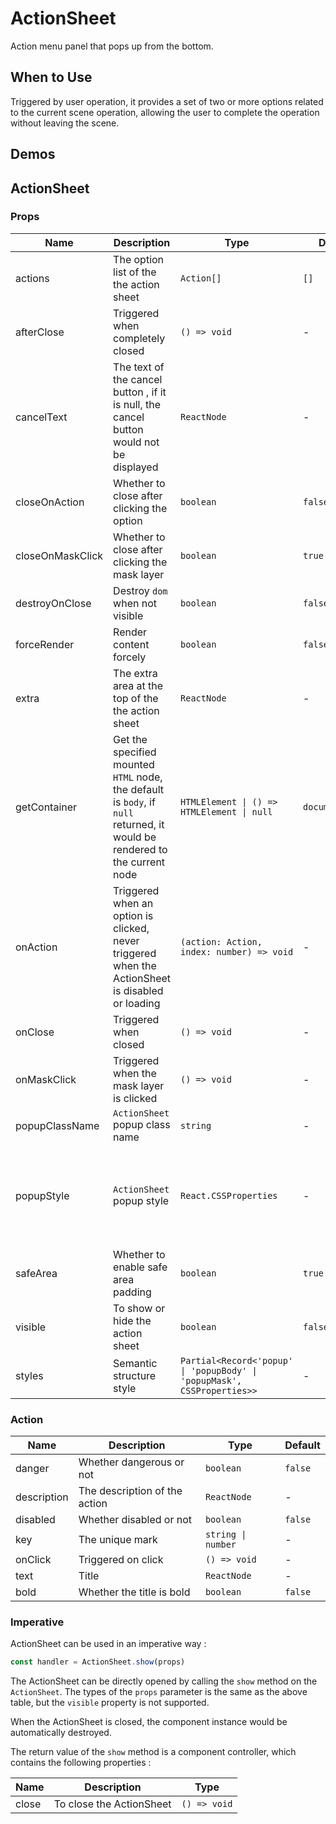 # ActionSheet

Action menu panel that pops up from the bottom.

## When to Use

Triggered by user operation, it provides a set of two or more options related to the current scene operation, allowing the user to complete the operation without leaving the scene.

## Demos

<code src="./demos/demo1.tsx"></code>

## ActionSheet

### Props

| Name | Description | Type | Default | Version |
| --- | --- | --- | --- | --- |
| actions | The option list of the the action sheet | `Action[]` | `[]` |
| afterClose | Triggered when completely closed | `() => void` | - |
| cancelText | The text of the cancel button , if it is null, the cancel button would not be displayed | `ReactNode` | - |
| closeOnAction | Whether to close after clicking the option | `boolean` | `false` |
| closeOnMaskClick | Whether to close after clicking the mask layer | `boolean` | `true` |
| destroyOnClose | Destroy `dom` when not visible | `boolean` | `false` |
| forceRender | Render content forcely | `boolean` | `false` |
| extra | The extra area at the top of the the action sheet | `ReactNode` | - |
| getContainer | Get the specified mounted `HTML` node, the default is `body`, if `null` returned, it would be rendered to the current node | `HTMLElement \| () => HTMLElement \| null` | `document.body` |
| onAction | Triggered when an option is clicked, never triggered when the ActionSheet is disabled or loading | `(action: Action, index: number) => void` | - |
| onClose | Triggered when closed | `() => void` | - |
| onMaskClick | Triggered when the mask layer is clicked | `() => void` | - |
| popupClassName | `ActionSheet` popup class name | `string` | - |
| popupStyle | `ActionSheet` popup style | `React.CSSProperties` | - | Will be removed in the next version, use `styles` instead |
| safeArea | Whether to enable safe area padding | `boolean` | `true` |
| visible | To show or hide the action sheet | `boolean` | `false` |
| styles | Semantic structure style | `Partial<Record<'popup' \| 'popupBody' \| 'popupMask', CSSProperties>>` | - | 5.33.0 |

### Action

| Name        | Description                   | Type               | Default |
| ----------- | ----------------------------- | ------------------ | ------- |
| danger      | Whether dangerous or not      | `boolean`          | `false` |
| description | The description of the action | `ReactNode`        | -       |
| disabled    | Whether disabled or not       | `boolean`          | `false` |
| key         | The unique mark               | `string \| number` | -       |
| onClick     | Triggered on click            | `() => void`       | -       |
| text        | Title                         | `ReactNode`        | -       |
| bold        | Whether the title is bold     | `boolean`          | `false` |

### Imperative

ActionSheet can be used in an imperative way :

```ts | pure
const handler = ActionSheet.show(props)
```

The ActionSheet can be directly opened by calling the `show` method on the `ActionSheet`. The types of the `props` parameter is the same as the above table, but the `visible` property is not supported.

When the ActionSheet is closed, the component instance would be automatically destroyed.

The return value of the `show` method is a component controller, which contains the following properties :

| Name  | Description              | Type         |
| ----- | ------------------------ | ------------ |
| close | To close the ActionSheet | `() => void` |
